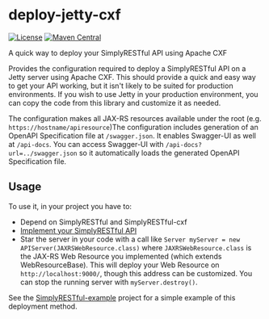 # deploy-jetty-cxf
[![License](https://img.shields.io/badge/License-Apache%202.0-blue.svg?style=plastic)](https://opensource.org/licenses/Apache-2.0)
[![Maven Central](https://maven-badges.herokuapp.com/maven-central/com.github.arucard21.simplyrestful/deploy-jetty-cxf/badge.svg?style=plastic)](https://maven-badges.herokuapp.com/maven-central/com.github.arucard21.simplyrestful/deploy-jetty-cxf)

A quick way to deploy your SimplyRESTful API using Apache CXF

Provides the configuration required to deploy a SimplyRESTful API on a Jetty server using Apache CXF. This should provide a quick and easy way to get your API working, but it isn't likely to be suited for production environments. If you wish to use Jetty in your production environment, you can copy the code from this library and customize it as needed.

The configuration makes all JAX-RS resources available under the root (e.g. `https://hostname/apiresource`)The configuration includes generation of an OpenAPI Specification file at `/swagger.json`. It enables Swagger-UI as well at `/api-docs`. You can access Swagger-UI with `/api-docs?url=../swagger.json` so it automatically loads the generated OpenAPI Specification file.

## Usage
To use it, in your project you have to:
* Depend on SimplyRESTful and SimplyRESTful-cxf
* [Implement your SimplyRESTful API](/SimplyRESTful#usage)
* Star the server in your code with a call like `Server myServer = new APIServer(JAXRSWebResource.class)` where `JAXRSWebResource.class` is the JAX-RS Web Resource you implemented (which extends WebResourceBase). This will deploy your Web Resource on `http://localhost:9000/`, though this address can be customized. You can stop the running server with `myServer.destroy()`.

See the [SimplyRESTful-example](/examples/jetty-cxf) project for a simple example of this deployment method.